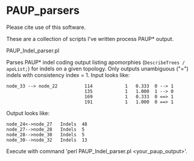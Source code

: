 # PAUP_parsers
Please cite use of this software.

These are a collection of scripts I've written process PAUP\* output. 

PAUP_Indel_parser.pl

Parses PAUP\* indel coding output listing apomorphies (`DescribeTrees / apoList;`) for indels on a given topology. Only outputs unambiguous ("=") indels with consistency index = 1. Input looks like:

    node_33 --> node_22          114            1   0.333  0 --> 1
                                 135            1   1.000  1 --> 0
                                 169            1   0.333  0 ==> 1
                                 191            1   1.000  0 ==> 1
Output looks like:

    node_24<->node_27	Indels	48
    node_27-->node_28	Indels	5
    node_28-->node_30	Indels	5
    node_30-->node_32	Indels	13

Execute with command 'perl PAUP_Indel_parser.pl <your_paup_output>'.
